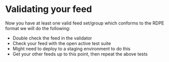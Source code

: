 # Validating your feed

Now you have at least one valid feed set/group which conforms to the RDPE format we will do the following:

* Double check the feed in the validator
* Check your feed with the open active test suite
* Might need to deploy to a staging environment to do this
* Get your other feeds up to this point, then repeat the above tests
